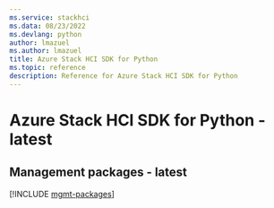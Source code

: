 ```yaml
---
ms.service: stackhci
ms.data: 08/23/2022
ms.devlang: python
author: lmazuel
ms.author: lmazuel
title: Azure Stack HCI SDK for Python
ms.topic: reference
description: Reference for Azure Stack HCI SDK for Python
---
```

# Azure Stack HCI SDK for Python - latest

## Management packages - latest
[!INCLUDE [mgmt-packages](stack-hci-mgmt-index.md)]